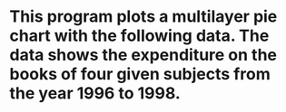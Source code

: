 
# This program plots a multilayer pie chart with the following data. The data shows the expenditure on the books of four given subjects from the year 1996 to 1998. 

